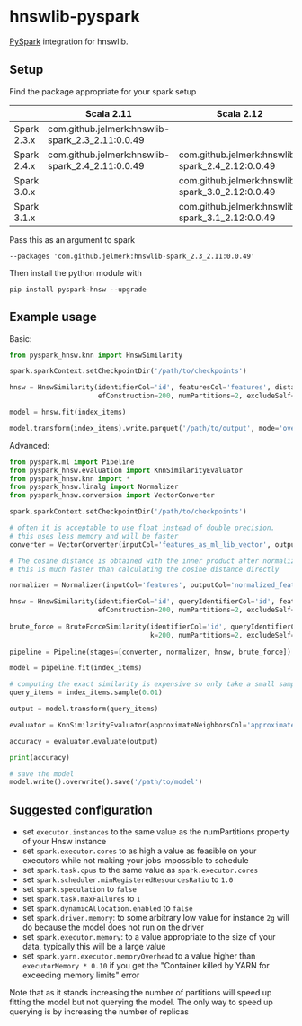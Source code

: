 hnswlib-pyspark
===============

[PySpark](https://spark.apache.org/) integration for hnswlib.

Setup
-----

Find the package appropriate for your spark setup

|             | Scala 2.11                                       | Scala 2.12                                       |
| ----------- | ------------------------------------------------ | ------------------------------------------------ |
| Spark 2.3.x | com.github.jelmerk:hnswlib-spark_2.3_2.11:0.0.49 |                                                  |
| Spark 2.4.x | com.github.jelmerk:hnswlib-spark_2.4_2.11:0.0.49 | com.github.jelmerk:hnswlib-spark_2.4_2.12:0.0.49 |
| Spark 3.0.x |                                                  | com.github.jelmerk:hnswlib-spark_3.0_2.12:0.0.49 | 
| Spark 3.1.x |                                                  | com.github.jelmerk:hnswlib-spark_3.1_2.12:0.0.49 |


Pass this as an argument to spark

    --packages 'com.github.jelmerk:hnswlib-spark_2.3_2.11:0.0.49'

Then install the python module with

    pip install pyspark-hnsw --upgrade
    

Example usage
-------------

Basic:

```python
from pyspark_hnsw.knn import HnswSimilarity

spark.sparkContext.setCheckpointDir('/path/to/checkpoints')

hnsw = HnswSimilarity(identifierCol='id', featuresCol='features', distanceFunction='cosine', m=48, ef=5, k=200,
                      efConstruction=200, numPartitions=2, excludeSelf=True)

model = hnsw.fit(index_items)

model.transform(index_items).write.parquet('/path/to/output', mode='overwrite')
```

Advanced:

```python
from pyspark.ml import Pipeline
from pyspark_hnsw.evaluation import KnnSimilarityEvaluator
from pyspark_hnsw.knn import *
from pyspark_hnsw.linalg import Normalizer
from pyspark_hnsw.conversion import VectorConverter

spark.sparkContext.setCheckpointDir('/path/to/checkpoints')

# often it is acceptable to use float instead of double precision. 
# this uses less memory and will be faster 
converter = VectorConverter(inputCol='features_as_ml_lib_vector', outputCol='features')

# The cosine distance is obtained with the inner product after normalizing all vectors to unit norm
# this is much faster than calculating the cosine distance directly

normalizer = Normalizer(inputCol='features', outputCol='normalized_features')

hnsw = HnswSimilarity(identifierCol='id', queryIdentifierCol='id', featuresCol='normalized_features', distanceFunction='inner-product', m=48, ef=5, k=200,
                      efConstruction=200, numPartitions=2, excludeSelf=True, similarityThreshold=0.4, predictionCol='approximate')
            
brute_force = BruteForceSimilarity(identifierCol='id', queryIdentifierCol='id', featuresCol='normalized_features', distanceFunction='inner-product',
                                   k=200, numPartitions=2, excludeSelf=True, similarityThreshold=0.4, predictionCol='exact')
 
pipeline = Pipeline(stages=[converter, normalizer, hnsw, brute_force])

model = pipeline.fit(index_items)

# computing the exact similarity is expensive so only take a small sample
query_items = index_items.sample(0.01)

output = model.transform(query_items)

evaluator = KnnSimilarityEvaluator(approximateNeighborsCol='approximate', exactNeighborsCol='exact')

accuracy = evaluator.evaluate(output)

print(accuracy)

# save the model
model.write().overwrite().save('/path/to/model')
```

Suggested configuration
-----------------------

- set `executor.instances` to the same value as the numPartitions property of your Hnsw instance
- set `spark.executor.cores` to as high a value as feasible on your executors while not making your jobs impossible to schedule
- set `spark.task.cpus` to the same value as `spark.executor.cores`
- set `spark.scheduler.minRegisteredResourcesRatio` to `1.0`
- set `spark.speculation` to `false`
- set `spark.task.maxFailures` to `1`
- set `spark.dynamicAllocation.enabled` to `false`
- set `spark.driver.memory`: to some arbitrary low value for instance `2g` will do because the model does not run on the driver
- set `spark.executor.memory`: to a value appropriate to the size of your data, typically this will be a large value 
- set `spark.yarn.executor.memoryOverhead` to a value higher than `executorMemory * 0.10` if you get the "Container killed by YARN for exceeding memory limits" error

Note that as it stands increasing the number of partitions will speed up fitting the model but not querying the model. The only way to speed up querying is by increasing the number of replicas

